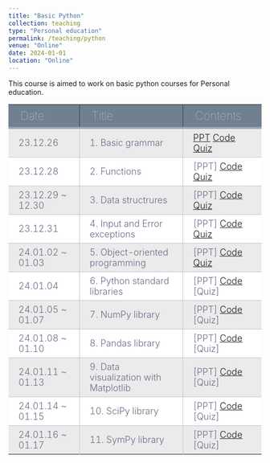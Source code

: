 ```yaml
---
title: "Basic Python"
collection: teaching
type: "Personal education"
permalink: /teaching/python
venue: "Online"
date: 2024-01-01
location: "Online"
---
```


This course is aimed to work on basic python courses for Personal education.

|Date|Title|Contents|
|-------|---------|----------|
|23.12.26|1. Basic grammar|[PPT](https://drive.google.com/file/d/1hTBhdpJ8qF-kfNt85CBtPAA_baAlsoJ6/view?usp=sharing)   [Code](https://colab.research.google.com/drive/1Rd_tpc8CWIoBp4rFEC6jJPtCDxrIAsun?usp=sharing)   [Quiz](https://colab.research.google.com/drive/1rHd2qsWPjb9oag62joyBAYOqEFgc76Ol?usp=sharing)|
|23.12.28|2. Functions|[PPT]   [Code](https://colab.research.google.com/drive/1OYKFa3NTg5BHm6gESJU-T3IytA697NUz?usp=sharing)   [Quiz](https://colab.research.google.com/drive/1hk8AxlhtZUxtMeGal5u3L240-cbHtjCq?usp=drive_link)|
|23.12.29 ~ 12.30|3. Data structrures|[PPT]   [Code](https://colab.research.google.com/drive/1l9ZpU-m6WyOPycc5THRr4GMgeRNkMsTU?usp=sharing)   [Quiz](https://colab.research.google.com/drive/1YF4_7JkboeYJINTR2XvxAsji0On4LELy?usp=sharing)|
|23.12.31|4. Input and Error exceptions|[PPT]   [Code](https://colab.research.google.com/drive/1xh7Omf54uo-bW_SDihUMzsHTGUhf8q5e?usp=sharing)   [Quiz](https://colab.research.google.com/drive/1gnsnUTL9wu5nJvbouBT26uQx0dYSkgOT?usp=sharing)|
|24.01.02 ~ 01.03|5. Object-oriented programming|[PPT]   [Code](https://colab.research.google.com/drive/1aQsgklsHvU-jyk21YuPZsBkJLjykZ1ix?usp=sharing)   [Quiz](https://colab.research.google.com/drive/1ZLAv3w867friYtY7_NX_UEX4G9Tl9gty?usp=sharing)|
|24.01.04|6. Python standard libraries|[PPT]   [Code](https://colab.research.google.com/drive/1Xl2CyHwdwqzHwl4SNErrN_T5D2gCPX1P?usp=sharing)   [Quiz]|
|24.01.05 ~ 01.07|7. NumPy library|[PPT]   [Code](https://colab.research.google.com/drive/1o7gWZLFYNXE2ngSWMj_UAqbQgusJEMaz?usp=sharing)   [Quiz]|
|24.01.08 ~ 01.10|8. Pandas library|[PPT]   [Code](https://colab.research.google.com/drive/1g8hm5bAGSdOxvXKaQTpMfBkzekzHBPvh?usp=sharing)   [Quiz]|
|24.01.11 ~ 01.13|9. Data visualization with Matplotlib|[PPT]   [Code](https://colab.research.google.com/drive/1z4x6w_zaL8BzINtbXsUZtFzVKCQjrYq_?usp=sharing)   [Quiz]|
|24.01.14 ~ 01.15|10. SciPy library|[PPT]   [Code](https://colab.research.google.com/drive/1cOQzWiQKrbozi3vpTu3c2D2ZIShQclQo?usp=sharing)   [Quiz]|
|24.01.16 ~ 01.17|11. SymPy library|[PPT]   [Code](https://colab.research.google.com/drive/1xoROCeQNnQ31aJfPiK154ntNncs4U1Ym?usp=sharing)   [Quiz]|

<style type="text/css">
@import url('https://fonts.googleapis.com/css2?family=Josefin+Sans:wght@500&display=swap');


div.table-title {
  display: block;
  margin: auto;
  max-width: 600px;
  padding:3px;
  width: 100%;
}

.table-title h3 {
   color: #fafafa;
   font-size: 30px;
   font-weight: 400;
   font-style:normal;
   font-family: 'Josefin Sans', sans-serif;
   text-shadow: -1px -1px 1px rgba(0, 0, 0, 0.1);
   text-transform:uppercase;
}


/*** Table Styles **/

.table-fill {
  background: white;
  border-radius:3px;
  border-collapse: collapse;
  height: 100px;
  margin: auto;
  max-width: 600px;
  padding:5px;
  width: 100%;
  box-shadow: 0 5px 10px rgba(0, 0, 0, 0.1);
  animation: float 5s infinite;
}
 
th {
  color:#D5DDE5;;
  background:#708090;
  border-bottom:4px solid #9ea7af;
  border-right: 1px solid #343a45;
  font-size:23px;
  font-weight: 100;
  padding: 8px 24px;
  text-align:left;
  text-shadow: 0 1px 1px rgba(0, 0, 0, 0.1);
  vertical-align:middle;
}

th:first-child {
  border-top-left-radius:3px;
}
 
th:last-child {
  border-top-right-radius:3px;
  border-right:none;
}
  
tr {
  border-top: 1px solid #C1C3D1;
  border-bottom-: 1px solid #C1C3D1;
  color:#666B85;
  font-size:16px;
  font-weight:normal;
}
 
tr:hover td {
  background:#4E5066;
  color:#FFFFFF;
  border-top: 1px solid #22262e;
}
 
tr:first-child {
  border-top:none;
}

tr:last-child {
  border-bottom:none;
}
 
tr:nth-child(odd) td {
  background:#EBEBEB;
}
 
tr:nth-child(odd):hover td {
  background:#4E5066;
}

tr:last-child td:first-child {
  border-bottom-left-radius:3px;
}
 
tr:last-child td:last-child {
  border-bottom-right-radius:3px;
}
 
td {
  background:#FFFFFF;
  padding: 7px 20px;
  text-align:left;
  vertical-align:middle;
  font-weight:300;
  font-size:18px;
  border-right: 1px solid #C1C3D1;
}

td:last-child {
  border-right: 0px;
}

th.text-left {
  text-align: left;
}

th.text-center {
  text-align: center;
}

th.text-right {
  text-align: right;
}

td.text-left {
  text-align: left;
}

td.text-center {
  text-align: center;
}

td.text-right {
  text-align: right;
}
</style>
